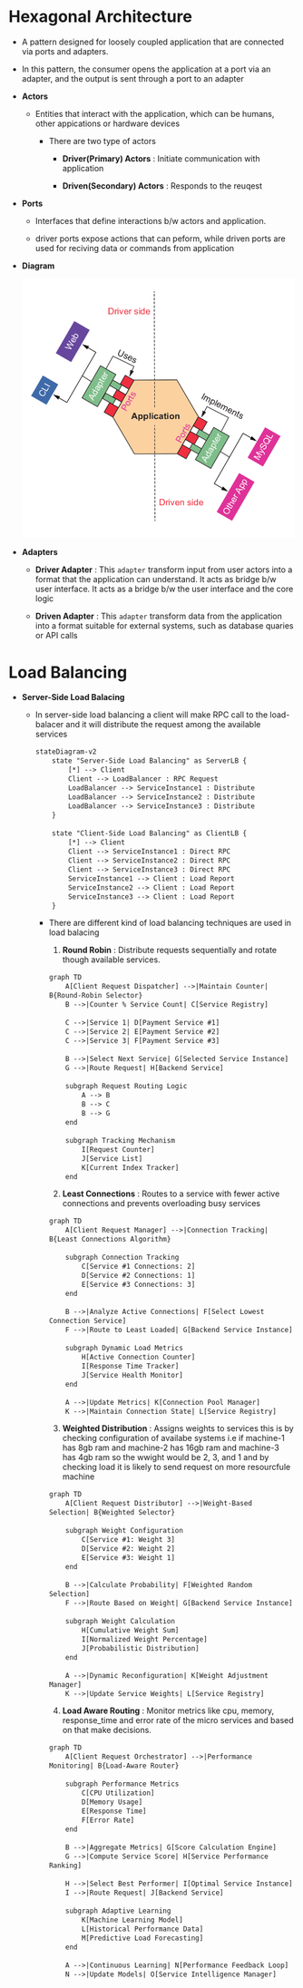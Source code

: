 # Hexagonal Architecture

  * A pattern designed for loosely coupled application that are connected via ports and
    adapters.

  * In this pattern, the consumer opens the application at a port via an adapter, and the
    output is sent through a port to an adapter

  * **Actors**

    * Entities that interact with the application, which can be humans, other appications
      or hardware devices

      * There are two type of actors

        * **Driver(Primary) Actors** : Initiate communication with application

        * **Driven(Secondary) Actors** : Responds to the reuqest

  * **Ports**

    * Interfaces that define interactions b/w actors and application.

    * driver ports expose actions that can peform, while driven ports are used for reciving
      data  or commands from application
        

  * **Diagram**

    ![Hexa Arch](../assets/HexaArch.png)

  * **Adapters**

    * **Driver Adapter** : This `adapter` transform input from user actors into a format that
      the application can understand. It acts as bridge b/w user interface. It acts as a bridge
      b/w the user interface and the core logic

    * **Driven Adapter** : This `adapter` transform data from the application into a format
      suitable for external systems, such as database quaries or API calls

# Load Balancing

  * **Server-Side Load Balacing**

    * In server-side load balancing a client will make RPC call to the load-balacer and
      it will distribute the request among the available services


      ```mermaid
      stateDiagram-v2
          state "Server-Side Load Balancing" as ServerLB {
              [*] --> Client
              Client --> LoadBalancer : RPC Request
              LoadBalancer --> ServiceInstance1 : Distribute
              LoadBalancer --> ServiceInstance2 : Distribute
              LoadBalancer --> ServiceInstance3 : Distribute
          }
    
          state "Client-Side Load Balancing" as ClientLB {
              [*] --> Client
              Client --> ServiceInstance1 : Direct RPC
              Client --> ServiceInstance2 : Direct RPC
              Client --> ServiceInstance3 : Direct RPC
              ServiceInstance1 --> Client : Load Report
              ServiceInstance2 --> Client : Load Report
              ServiceInstance3 --> Client : Load Report
          }
      ```

      * There are different kind of load balancing techniques are used in load balacing


        1) **Round Robin** : Distribute requests sequentially and rotate though available
           services.


        ```mermaid
        graph TD
            A[Client Request Dispatcher] -->|Maintain Counter| B{Round-Robin Selector}
            B -->|Counter % Service Count| C[Service Registry]
    
            C -->|Service 1| D[Payment Service #1]
            C -->|Service 2| E[Payment Service #2]
            C -->|Service 3| F[Payment Service #3]
    
            B -->|Select Next Service| G[Selected Service Instance]
            G -->|Route Request| H[Backend Service]
    
            subgraph Request Routing Logic
                A --> B
                B --> C
                B --> G
            end
    
            subgraph Tracking Mechanism
                I[Request Counter]
                J[Service List]
                K[Current Index Tracker]
            end
        ```

        2) **Least Connections** : Routes to a service with fewer active connections
           and prevents overloading busy services


        ```mermaid
        graph TD
            A[Client Request Manager] -->|Connection Tracking| B{Least Connections Algorithm}
    
            subgraph Connection Tracking
                C[Service #1 Connections: 2]
                D[Service #2 Connections: 1]
                E[Service #3 Connections: 3]
            end
    
            B -->|Analyze Active Connections| F[Select Lowest Connection Service]
            F -->|Route to Least Loaded| G[Backend Service Instance]
    
            subgraph Dynamic Load Metrics
                H[Active Connection Counter]
                I[Response Time Tracker]
                J[Service Health Monitor]
            end
    
            A -->|Update Metrics| K[Connection Pool Manager]
            K -->|Maintain Connection State| L[Service Registry]
        ```

        3) **Weighted Distribution** : Assigns weights to services this is by checking
           configuration of availabe systems i.e if machine-1 has 8gb ram and machine-2
           has 16gb ram and machine-3 has 4gb ram so the wwight would be 2, 3, and 1 and
           by checking load it is likely to send request on more resourcfule machine


        ```mermaid
        graph TD
            A[Client Request Distributor] -->|Weight-Based Selection| B{Weighted Selector}
    
            subgraph Weight Configuration
                C[Service #1: Weight 3]
                D[Service #2: Weight 2]
                E[Service #3: Weight 1]
            end
    
            B -->|Calculate Probability| F[Weighted Random Selection]
            F -->|Route Based on Weight| G[Backend Service Instance]
    
            subgraph Weight Calculation
                H[Cumulative Weight Sum]
                I[Normalized Weight Percentage]
                J[Probabilistic Distribution]
            end
    
            A -->|Dynamic Reconfiguration| K[Weight Adjustment Manager]
            K -->|Update Service Weights| L[Service Registry]
        ```

        4) **Load Aware Routing** : Monitor metrics like cpu, memory, response_time and
           error rate of the micro services and based on that make decisions.

        ```mermaid
        graph TD
            A[Client Request Orchestrator] -->|Performance Monitoring| B{Load-Aware Router}
    
            subgraph Performance Metrics
                C[CPU Utilization]
                D[Memory Usage]
                E[Response Time]
                F[Error Rate]
            end
    
            B -->|Aggregate Metrics| G[Score Calculation Engine]
            G -->|Compute Service Score| H[Service Performance Ranking]
    
            H -->|Select Best Performer| I[Optimal Service Instance]
            I -->|Route Request| J[Backend Service]
    
            subgraph Adaptive Learning
                K[Machine Learning Model]
                L[Historical Performance Data]
                M[Predictive Load Forecasting]
            end
    
            A -->|Continuous Learning| N[Performance Feedback Loop]
            N -->|Update Models| O[Service Intelligence Manager]
        ```
